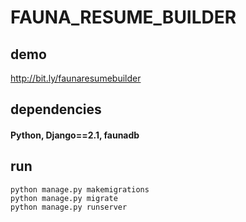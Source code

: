 # FAUNA_RESUME_BUILDER

## demo
http://bit.ly/faunaresumebuilder

## dependencies
#### Python, Django==2.1, faunadb

## run 

```
python manage.py makemigrations
python manage.py migrate
python manage.py runserver
```
